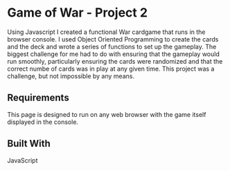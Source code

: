 # Game of War - Project 2
Using Javascript I created a functional War cardgame that runs in the browser console. I used Object Oriented Programming to create the cards and the deck and wrote a series of functions to set up the gameplay. The biggest challenge for me had to do with ensuring that the gameplay would run smoothly, particularly ensuring the cards were randomized and that the correct numbe of cards was in play at any given time. This project was a challenge, but not impossible by any means.
## Requirements
This page is designed to run on any web browser with the game itself displayed in the console.
## Built With
JavaScript